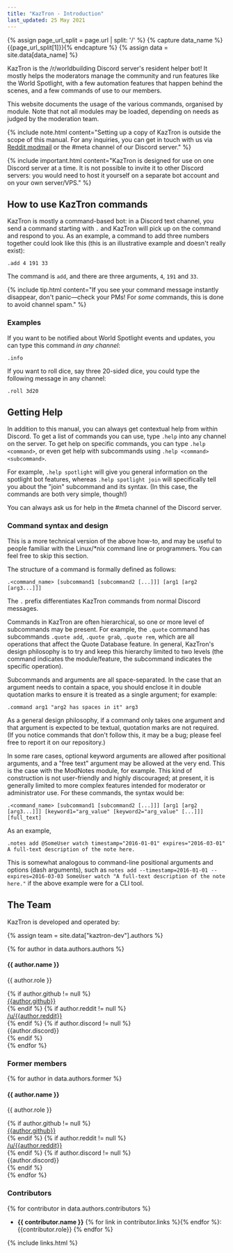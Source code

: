 ```yaml
---
title: "KazTron - Introduction"
last_updated: 25 May 2021
---
```


{% assign page_url_split = page.url | split: '/' %}
{% capture data_name %}{{page_url_split[1]}}{% endcapture %}
{% assign data = site.data[data_name] %}

KazTron is the /r/worldbuilding Discord server's resident helper bot! It mostly helps the moderators manage the community and run features like the World Spotlight, with a few automation features that happen behind the scenes, and a few commands of use to our members.

This website documents the usage of the various commands, organised by module. Note that not all modules may be loaded, depending on needs as judged by the moderation team.

{% include note.html content="Setting up a copy of KazTron is outside the scope of this manual. For any inquiries, you can get in touch with us via [Reddit modmail](https://www.reddit.com/message/compose?to=%2Fr%2Fworldbuilding&subject=KazTron&message=I%27m%20writing%20to%20you%20about%20KazTron.%0D%0D%3CType%20your%20comments%20here%3E) or the #meta channel of our Discord server." %}

{% include important.html content="KazTron is designed for use on one Discord server at a time. It is not possible to invite it to other Discord servers: you would need to host it yourself on a separate bot account and on your own server/VPS." %}

## How to use KazTron commands

KazTron is mostly a command-based bot: in a Discord text channel, you send a command starting with `.` and KazTron will pick up on the command and respond to you. As an example, a command to add three numbers together could look like this (this is an illustrative example and doesn't really exist):

```
.add 4 191 33
```

The command is `add`, and there are three arguments, `4`, `191` and `33`.

{% include tip.html content="If you see your command message instantly disappear, don't panic&mdash;check your PMs! For *some* commands, this is done to avoid channel spam." %}


### Examples

If you want to be notified about World Spotlight events and updates, you can type this command *in any channel*:

```
.info
```

If you want to roll dice, say three 20-sided dice, you could type the following message in any channel:

```
.roll 3d20
```

## Getting Help

In addition to this manual, you can always get contextual help from within Discord. To get a list of commands you can use, type `.help` into any channel on the server. To get help on specific commands, you can type `.help <command>`, or even get help with subcommands using `.help <command> <subcommand>`.

For example, `.help spotlight` will give you general information on the spotlight bot features, whereas `.help spotlight join` will specifically tell you about the "join" subcommand and its syntax. (In this case, the commands are both very simple, though!)

You can always ask us for help in the #meta channel of the Discord server.

### Command syntax and design

This is a more technical version of the above how-to, and may be useful to people familiar with the Linux/\*nix command line or programmers. You can feel free to skip this section.

The structure of a command is formally defined as follows:

```
.<command_name> [subcommand1 [subcommand2 [...]]] [arg1 [arg2 [arg3...]]]
```

The `.` prefix differentiates KazTron commands from normal Discord messages.

Commands in KazTron are often hierarchical, so one or more level of subcommands may be present. For example, the `.quote` command has subcommands `.quote add`, `.quote grab`, `.quote rem`, which are all operations that affect the Quote Database feature. In general, KazTron's design philosophy is to try and keep this hierarchy limited to two levels (the command indicates the module/feature, the subcommand indicates the specific operation).

Subcommands and arguments are all space-separated. In the case that an argument needs to contain a space, you should enclose it in double quotation marks to ensure it is treated as a single argument; for example:

```
.command arg1 "arg2 has spaces in it" arg3
```

As a general design philosophy, if a command only takes one argument and that argument is expected to be textual, quotation marks are not required. (If you notice commands that don't follow this, it may be a bug; please feel free to report it on our repository.)

In some rare cases, optional keyword arguments are allowed after positional arguments, and a "free text" argument may be allowed at the very end. This is the case with the ModNotes module, for example. This kind of construction is not user-friendly and highly discouraged; at present, it is generally limited to more complex features intended for moderator or administrator use. For these commands, the syntax would be:

```
.<command_name> [subcommand1 [subcommand2 [...]]] [arg1 [arg2 [arg3...]]] [keyword1="arg_value" [keyword2="arg_value" [...]]] [full_text]
```

As an example,

```
.notes add @SomeUser watch timestamp="2016-01-01" expires="2016-03-01" A full-text description of the note here.
```

This is somewhat analogous to command-line positional arguments and options (dash arguments), such as `notes add --timestamp=2016-01-01 --expires=2016-03-03 SomeUser watch "A full-text description of the note here."` if the above example were for a CLI tool.

## The Team

KazTron is developed and operated by:

{%  assign team = site.data["kaztron-dev"].authors %}

<div class="row">
    {% for author in data.authors.authors %}
    <div class="col-md-4 col-sm-6">
        <div class="panel panel-default nav-panel text-center">
            <div class="panel-heading">
                <!-- TODO: user icons -->
                <span class="fa-stack fa-5x">
                      <i class="fas fa-circle fa-stack-2x text-primary"></i>
                      <i class="fas fa-user fa-stack-1x fa-inverse"></i>
                </span>
            </div>
            <div class="panel-body">
                <h4 class="no-toc no-anchor">{{ author.name }}</h4>
                <p>{{ author.role }}</p>
                {% if author.github != null %}
                <div><a class="icon-link" href="https://github.com/{{ author.github | downcase }}"><i class="fab fa-github"></i> {{author.github}}</a></div>
                {% endif %}
                {% if author.reddit != null %}
                <div><a class="icon-link" href="https://reddit.com/u/{{ author.reddit | downcase }}"><i class="fab fa-reddit-alien"></i> /u/{{author.reddit}}</a></div>
                {% endif %}
                {% if author.discord != null %}
                <div><i class="fab fa-discord"></i> {{author.discord}}</div>
                {% endif %}
            </div>
         </div>
    </div>
    {% endfor %}
</div>

### Former members

<div class="row">
    {% for author in data.authors.former %}
    <div class="col-md-4 col-sm-6">
        <div class="panel panel-default nav-panel text-center">
            <div class="panel-heading">
                <!-- TODO: user icons -->
                <!--span class="fa-stack fa-5x">
                      <i class="fas fa-circle fa-stack-2x text-primary"></i>
                      <i class="fas fa-user fa-stack-1x fa-inverse"></i>
                </span-->
            </div>
            <div class="panel-body">
                <h4 class="no-toc no-anchor">{{ author.name }}</h4>
                <p>{{ author.role }}</p>
                {% if author.github != null %}
                <div><a class="icon-link" href="https://github.com/{{ author.github | downcase }}"><i class="fab fa-github"></i> {{author.github}}</a></div>
                {% endif %}
                {% if author.reddit != null %}
                <div><a class="icon-link" href="https://reddit.com/u/{{ author.reddit | downcase }}"><i class="fab fa-reddit-alien"></i> /u/{{author.reddit}}</a></div>
                {% endif %}
                {% if author.discord != null %}
                <div><i class="fab fa-discord"></i> {{author.discord}}</div>
                {% endif %}
            </div>
         </div>
    </div>
    {% endfor %}
</div>

### Contributors

{% for contributor in data.authors.contributors %}
* **{{ contributor.name }}** {% for link in contributor.links %}<a class="icon-link" href="{{link.url}}" target="_blank" title="{{link.title}}"><i class="{{link.icon}}"></i></a>{% endfor %}: {{contributor.role}}
{% endfor %}

{% include links.html %}
